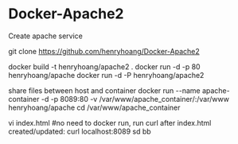Docker-Apache2
==============

Create apache service

git clone https://github.com/henryhoang/Docker-Apache2

docker build -t henryhoang/apache2 .
docker run -d -p 80 henryhoang/apache
docker run -d -P  henryhoang/apache2

share files between host and container
docker run --name apache-container -d -p 8089:80 -v /var/www/apache_container/:/var/www henryhoang/apache
cd /var/www/apache_container

vi index.html   #no need to docker run, run curl after index.html created/updated:
curl localhost:8089
sd
bb
